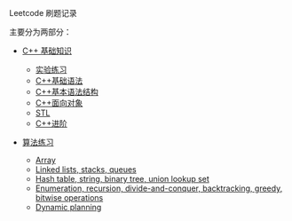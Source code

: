 Leetcode 刷题记录

主要分为两部分：

* [C++ 基础知识](https://github.com/Taot-chen/LeetCode-Daiyl/tree/main/cpp_basic)
    * [实验练习](https://github.com/Taot-chen/LeetCode-Daiyl/tree/main/cpp_basic/src)
    * [C++基础语法](https://github.com/Taot-chen/LeetCode-Daiyl/blob/main/cpp_basic/docs/cpp_basic_syntax.md)
    * [C++基本语法结构](https://github.com/Taot-chen/LeetCode-Daiyl/blob/main/cpp_basic/docs/cpp_basic_structure.md)
    * [C++面向对象](https://github.com/Taot-chen/LeetCode-Daiyl/blob/main/cpp_basic/docs/cpp_object_oriented.md)
    * [STL](https://github.com/Taot-chen/LeetCode-Daiyl/blob/main/cpp_basic/docs/stl.md)
    * [C++进阶](https://github.com/Taot-chen/LeetCode-Daiyl/blob/main/cpp_basic/docs/advanced_cpp.md)

* [算法练习](https://github.com/Taot-chen/LeetCode-Daiyl/tree/main/algorithm)
    * [Array]()
    * [Linked lists, stacks, queues]()
    * [Hash table, string, binary tree, union lookup set]()
    * [Enumeration, recursion, divide-and-conquer, backtracking, greedy, bitwise operations]()
    * [Dynamic planning]()
